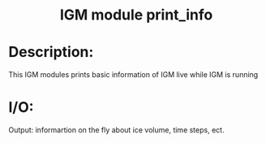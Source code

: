 ### <h1 align="center" id="title">IGM module print_info </h1>

# Description:

This IGM modules prints basic information of IGM live while IGM is running

# I/O:

Output: informartion on the fly about ice volume, time steps, ect.

